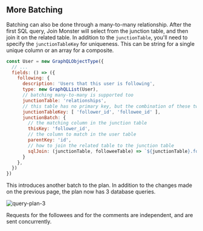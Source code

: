 ## More Batching

Batching can also be done through a many-to-many relationship.
After the first SQL query, Join Monster will select from the junction table, and then join it on the related table.
In addition to the `junctionTable`, you'll need to specify the `junctionTableKey` for uniqueness.
This can be string for a single unique column or an array for a composite.

```javascript
const User = new GraphQLObjectType({
  // ...
  fields: () => ({
    following: {
      description: 'Users that this user is following',
      type: new GraphQLList(User),
      // batching many-to-many is supported too
      junctionTable: 'relationships',
      // this table has no primary key, but the combination of these two columns is unique
      junctionTableKey: [ 'follower_id', 'followee_id' ],
      junctionBatch: {
        // the matching column in the junction table
        thisKey: 'follower_id',
        // the column to match in the user table
        parentKey: 'id',
        // how to join the related table to the junction table
        sqlJoin: (junctionTable, followeeTable) => `${junctionTable}.followee_id = ${followeeTable}.id`
      }
    },
  })
})
```

This introduces another batch to the plan.
In addition to the changes made on the previous page, the plan now has 3 database queries.

![query-plan-3](img/query-plan-3.png)

Requests for the followees and for the comments are independent, and are sent concurrently.


